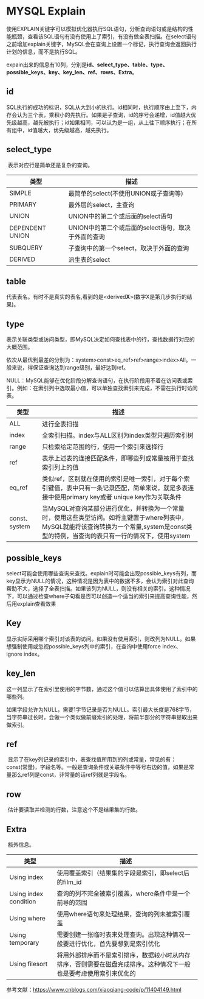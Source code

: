 # MYSQL Explain

​	使用EXPLAIN关键字可以模拟优化器执行SQL语句，分析查询语句或是结构的性能瓶颈，查看该SQL语句有没有使用上了索引，有没有做全表扫描。在select语句之前增加explain关键字，MySQL会在查询上设置一个标记，执行查询会返回执行计划的信息，而不是执行SQL。

​	expain出来的信息有10列，分别是**id、select_type、table、type、possible_keys、key、key_len、ref、rows、Extra**。

## id

​	SQL执行的成功的标识，SQL从大到小的执行。id相同时，执行顺序由上至下，内存会认为三个表，乘积小的先执行。如果是子查询，id的序号会递增，id值越大优先级越高，越先被执行；id如果相同，可以认为是一组，从上往下顺序执行；在所有组中，id值越大，优先级越高，越先执行。

## select_type

​	表示对应行是简单还是复杂的查询。

| 类型            | 描述                                                |
| --------------- | --------------------------------------------------- |
| SIMPLE          | 最简单的select(不使用UNION或子查询等)               |
| PRIMARY         | 最外层的select，主查询                              |
| UNION           | UNION中的第二个或后面的select语句                   |
| DEPENDENT UNION | UNION中的第二个或后面的select语句，取决于外面的查询 |
| SUBQUERY        | 子查询中的第一个select，取决于外面的查询            |
| DERIVED         | 派生表的select                                      |

## table

​	代表表名。有时不是真实的表名,看到的是<derived**X**>(数字X是第几步执行的结果)。

## type

​	表示关联类型或访问类型，即MySQL决定如何查找表中的行，查找数据行对应的大概范围。

​	依次从最优到最差的分别为：system>const>eq_ref>ref>range>index>All。一般来说，得保证查询达到range级别，最好达到ref。

​	NULL：MySQL能够在优化阶段分解查询语句，在执行阶段用不着在访问表或索引。例如：在索引列中选取最小值，可以单独查找索引来完成，不需在执行时访问表。

| 类型          | 描述                                                         |
| ------------- | ------------------------------------------------------------ |
| ALL           | 进行全表扫描                                                 |
| index         | 全索引扫描。index与ALL区别为index类型只遍历索引树            |
| range         | 只检索给定范围的行，使用一个索引来选择行                     |
| ref           | 表示上述表的连接匹配条件，即哪些列或常量被用于查找索引列上的值 |
| eq_ref        | 类似ref，区别就在使用的索引是唯一索引，对于每个索引键值，表中只有一条记录匹配，简单来说，就是多表连接中使用primary key或者 unique key作为关联条件 |
| const、system | 当MySQL对查询某部分进行优化，并转换为一个常量时，使用这些类型访问。如将主键置于where列表中，MySQL就能将该查询转换为一个常量,system是const类型的特例，当查询的表只有一行的情况下，使用system |

## possible_keys

​	select可能会使用哪些查询来查找。explain时可能会出现possible_keys有列，而key显示为NULL的情况，这种情况是因为表中的数据不多，会认为索引对此查询帮助不大，选择了全表扫描。如果该列为NULL，则没有相关的索引。这种情况下，可以通过检查where子句看是否可以创造一个适当的索引来提高查询性能，然后用explain查看效果

## Key

​	显示实际采用哪个索引对该表的访问。如果没有使用索引，则改列为NULL。如果想强制使用或忽视possible_keys列中的索引，在查询中使用force index、 ignore index。

## key_len

​	这一列显示了在索引里使用的字节数，通过这个值可以估算出具体使用了索引中的哪些列。

​	如果字段允许为NULL，需要1字节记录是否为NULL。索引最大长度是768字节，当字符串过长时，会做一个类似做前缀索引的处理，将前半部分的字符串提取出来做索引。

## ref

​	显示了在key列记录的索引中，表查找值所用到的列或常量，常见的有： const(常量)，字段名等。一般是查询条件或关联条件中等号右边的值，如果是常量那么ref列是const，非常量的话ref列就是字段名。

## row

​	估计要读取并检测的行数，注意这个不是结果集的行数。

## Extra

​	额外信息。

| 类型                  | 描述                                                         |
| --------------------- | ------------------------------------------------------------ |
| Using index           | 使用覆盖索引（结果集的字段是索引，即select后的film_id        |
| Using index condition | 查询的列不完全被索引覆盖，where条件中是一个前导的范围        |
| Using where           | 使用where语句来处理结果，查询的列未被索引覆盖                |
| Using temporary       | 需要创建一张临时表来处理查询。出现这种情况一般要进行优化，首先要想到是索引优化 |
| Using filesort        | 将用外部排序而不是索引排序，数据较小时从内存排序，否则需要在磁盘完成排序。这种情况下一般也是要考虑使用索引来优化的 |



参考文献：https://www.cnblogs.com/xiaoqiang-code/p/11404149.html
